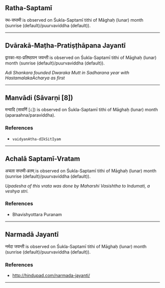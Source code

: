 ## Ratha-Saptamī
रथ-सप्तमी is observed on Śukla-Saptamī tithi of Māghaḥ (lunar) month (sunrise (default)/puurvaviddha (default)).



---
## Dvārakā-Maṭha-Pratiṣṭhāpana Jayantī
द्वारका-मठ-प्रतिष्ठापन जयन्ती is observed on Śukla-Saptamī tithi of Māghaḥ (lunar) month (sunrise (default)/puurvaviddha (default)).

_Adi Shankara founded Dwaraka Mutt in Sadharana year with HastamalakaAcharya as first_

---
## Manvādi (Sāvarṇi [8])
मन्वादि (सावर्णि [८]) is observed on Śukla-Saptamī tithi of Māghaḥ (lunar) month (aparaahna/paraviddha).


### References
* `vaidyanAtha-dIkSitIyam`


---
## Achalā Saptamī-Vratam
अचला सप्तमी-व्रतम् is observed on Śukla-Saptamī tithi of Māghaḥ (lunar) month (sunrise (default)/puurvaviddha (default)).

_Upadesha of this vrata was done by Maharshi Vasishtha to Indumati, a veshya stri._
### References
* Bhavishyottara Puranam


---
## Narmadā Jayantī
नर्मदा जयन्ती is observed on Śukla-Saptamī tithi of Māghaḥ (lunar) month (sunrise (default)/puurvaviddha (default)).


### References
* http://hindupad.com/narmada-jayanti/


---
